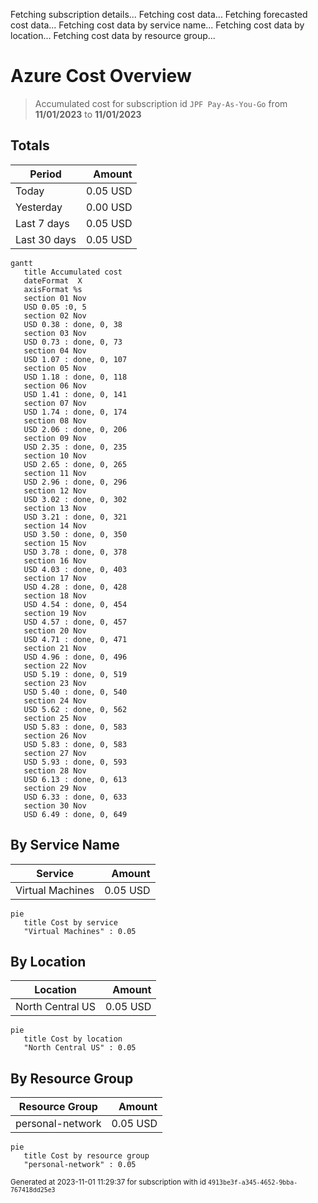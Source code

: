 Fetching subscription details...
Fetching cost data...
Fetching forecasted cost data...
Fetching cost data by service name...
Fetching cost data by location...
Fetching cost data by resource group...
# Azure Cost Overview

> Accumulated cost for subscription id `JPF Pay-As-You-Go` from **11/01/2023** to **11/01/2023**

## Totals

|Period|Amount|
|---|---:|
|Today|0.05 USD|
|Yesterday|0.00 USD|
|Last 7 days|0.05 USD|
|Last 30 days|0.05 USD|

```mermaid
gantt
   title Accumulated cost
   dateFormat  X
   axisFormat %s
   section 01 Nov
   USD 0.05 :0, 5
   section 02 Nov
   USD 0.38 : done, 0, 38
   section 03 Nov
   USD 0.73 : done, 0, 73
   section 04 Nov
   USD 1.07 : done, 0, 107
   section 05 Nov
   USD 1.18 : done, 0, 118
   section 06 Nov
   USD 1.41 : done, 0, 141
   section 07 Nov
   USD 1.74 : done, 0, 174
   section 08 Nov
   USD 2.06 : done, 0, 206
   section 09 Nov
   USD 2.35 : done, 0, 235
   section 10 Nov
   USD 2.65 : done, 0, 265
   section 11 Nov
   USD 2.96 : done, 0, 296
   section 12 Nov
   USD 3.02 : done, 0, 302
   section 13 Nov
   USD 3.21 : done, 0, 321
   section 14 Nov
   USD 3.50 : done, 0, 350
   section 15 Nov
   USD 3.78 : done, 0, 378
   section 16 Nov
   USD 4.03 : done, 0, 403
   section 17 Nov
   USD 4.28 : done, 0, 428
   section 18 Nov
   USD 4.54 : done, 0, 454
   section 19 Nov
   USD 4.57 : done, 0, 457
   section 20 Nov
   USD 4.71 : done, 0, 471
   section 21 Nov
   USD 4.96 : done, 0, 496
   section 22 Nov
   USD 5.19 : done, 0, 519
   section 23 Nov
   USD 5.40 : done, 0, 540
   section 24 Nov
   USD 5.62 : done, 0, 562
   section 25 Nov
   USD 5.83 : done, 0, 583
   section 26 Nov
   USD 5.83 : done, 0, 583
   section 27 Nov
   USD 5.93 : done, 0, 593
   section 28 Nov
   USD 6.13 : done, 0, 613
   section 29 Nov
   USD 6.33 : done, 0, 633
   section 30 Nov
   USD 6.49 : done, 0, 649
```

## By Service Name

|Service|Amount|
|---|---:|
|Virtual Machines|0.05 USD|

```mermaid
pie
   title Cost by service
   "Virtual Machines" : 0.05
```

## By Location

|Location|Amount|
|---|---:|
|North Central US|0.05 USD|

```mermaid
pie
   title Cost by location
   "North Central US" : 0.05
```

## By Resource Group

|Resource Group|Amount|
|---|---:|
|personal-network|0.05 USD|

```mermaid
pie
   title Cost by resource group
   "personal-network" : 0.05
```

<sup>Generated at 2023-11-01 11:29:37 for subscription with id `4913be3f-a345-4652-9bba-767418dd25e3`</sup>
